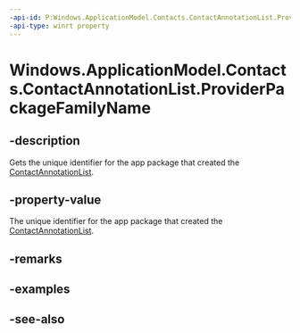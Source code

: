 ----api-id: P:Windows.ApplicationModel.Contacts.ContactAnnotationList.ProviderPackageFamilyName
-api-type: winrt property
---<!-- Property syntaxpublic string ProviderPackageFamilyName { get; }--># Windows.ApplicationModel.Contacts.ContactAnnotationList.ProviderPackageFamilyName## -descriptionGets the unique identifier for the app package that created the [ContactAnnotationList](contactannotationlist.md).## -property-valueThe unique identifier for the app package that created the [ContactAnnotationList](contactannotationlist.md).## -remarks## -examples## -see-also